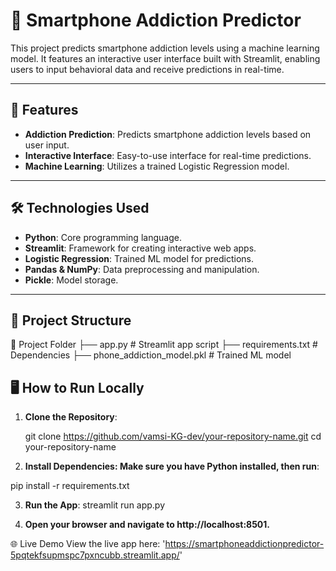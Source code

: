 # 📱 Smartphone Addiction Predictor

This project predicts smartphone addiction levels using a machine learning model. It features an interactive user interface built with Streamlit, enabling users to input behavioral data and receive predictions in real-time.

---

## 🚀 Features
- **Addiction Prediction**: Predicts smartphone addiction levels based on user input.
- **Interactive Interface**: Easy-to-use interface for real-time predictions.
- **Machine Learning**: Utilizes a trained Logistic Regression model.

---

## 🛠️ Technologies Used
- **Python**: Core programming language.
- **Streamlit**: Framework for creating interactive web apps.
- **Logistic Regression**: Trained ML model for predictions.
- **Pandas & NumPy**: Data preprocessing and manipulation.
- **Pickle**: Model storage.

---

## 📂 Project Structure

📁 Project Folder ├── app.py # Streamlit app script ├── requirements.txt # Dependencies ├── phone_addiction_model.pkl # Trained ML model


## 🖥️ How to Run Locally

1. **Clone the Repository**:
   
   git clone https://github.com/vamsi-KG-dev/your-repository-name.git
   cd your-repository-name
   
3. **Install Dependencies: Make sure you have Python installed, then run**:

  pip install -r requirements.txt

3. **Run the App**:
  streamlit run app.py

4. **Open your browser and navigate to http://localhost:8501.**



🌐 Live Demo
View the live app here: 'https://smartphoneaddictionpredictor-5pqtekfsupmspc7pxncubb.streamlit.app/'



